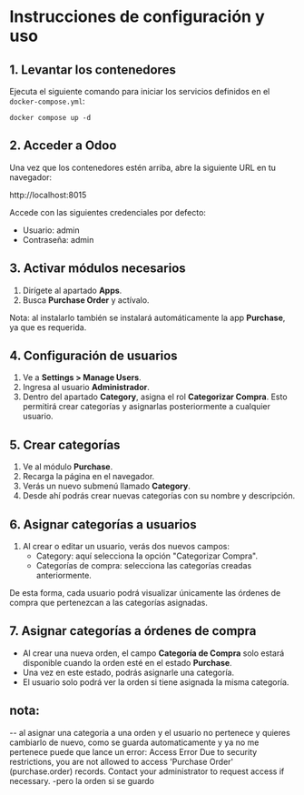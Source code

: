 # Instrucciones de configuración y uso

## 1. Levantar los contenedores
Ejecuta el siguiente comando para iniciar los servicios definidos en el `docker-compose.yml`:

    docker compose up -d

## 2. Acceder a Odoo
Una vez que los contenedores estén arriba, abre la siguiente URL en tu navegador:

http://localhost:8015

Accede con las siguientes credenciales por defecto:
- Usuario: admin
- Contraseña: admin

## 3. Activar módulos necesarios
1. Dirígete al apartado **Apps**.
2. Busca **Purchase Order** y actívalo.

Nota: al instalarlo también se instalará automáticamente la app **Purchase**, ya que es requerida.

## 4. Configuración de usuarios
1. Ve a **Settings > Manage Users**.
2. Ingresa al usuario **Administrador**.
3. Dentro del apartado **Category**, asigna el rol **Categorizar Compra**.
   Esto permitirá crear categorías y asignarlas posteriormente a cualquier usuario.

## 5. Crear categorías
1. Ve al módulo **Purchase**.
2. Recarga la página en el navegador.
3. Verás un nuevo submenú llamado **Category**.
4. Desde ahí podrás crear nuevas categorías con su nombre y descripción.

## 6. Asignar categorías a usuarios
1. Al crear o editar un usuario, verás dos nuevos campos:
   - Category: aquí selecciona la opción "Categorizar Compra".
   - Categorías de compra: selecciona las categorías creadas anteriormente.

De esta forma, cada usuario podrá visualizar únicamente las órdenes de compra que pertenezcan a las categorías asignadas.

## 7. Asignar categorías a órdenes de compra
- Al crear una nueva orden, el campo **Categoría de Compra** solo estará disponible cuando la orden esté en el estado **Purchase**.
- Una vez en este estado, podrás asignarle una categoría.
- El usuario solo podrá ver la orden si tiene asignada la misma categoría.

## nota:
-- al asignar una categoria a una orden y el usuario no pertenece y quieres cambiarlo de nuevo, como se guarda automaticamente y ya no me pertenece puede que lance un error: 
Access Error
Due to security restrictions, you are not allowed to access 'Purchase Order' (purchase.order) records.
Contact your administrator to request access if necessary.
-pero la orden si se guardo
